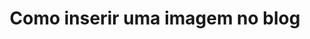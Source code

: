 ---
title: Como inserir uma imagem no blog
description: Irure voluptate ut nisi cupidatat consequat ut deserunt nulla adipisicing veniam elit. Tempor quis qui exercitation consequat reprehenderit. Pariatur excepteur minim eiusmod reprehenderit cupidatat sit. Nostrud laborum officia tempor aliqua culpa ullamco nulla ullamco in occaecat commodo excepteur consectetur. Et et Lorem veniam esse excepteur officia excepteur eiusmod. Occaecat laborum exercitation ad ullamco esse tempor ut deserunt. Irure voluptate ut nisi cupidatat consequat ut deserunt nulla adipisicing veniam elit. Tempor quis qui exercitation consequat reprehenderit. Pariatur excepteur minim eiusmod reprehenderit cupidatat sit. Nostrud laborum officia tempor aliqua culpa ullamco nulla ullamco in occaecat commodo excepteur consectetur. Et et Lorem veniam esse excepteur officia excepteur eiusmod. Occaecat laborum exercitation ad ullamco esse tempor ut deserunt.
post-image: "https://cdn.pixabay.com/photo/2016/04/04/14/12/monitor-1307227_960_720.jpg"
categories: windows linux tecnologia
layout: blog_posts
---